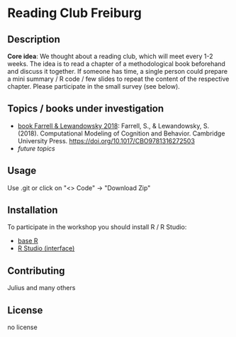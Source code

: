 # Reading Club Freiburg

## Description

**Core idea**: We thought about a reading club, which will meet every 1-2 weeks. The idea is to read a chapter of a methodological book beforehand and discuss it together. If someone has time, a single person could prepare a mini summary / R code / few slides to repeat the content of the respective chapter. Please participate in the small survey (see below). 

## Topics / books under investigation

- [book Farrell & Lewandowsky 2018](https://github.com/FennStatistics/Project_ReadingClubFreiburg/tree/main/book%20Farrell%20%26%20Lewandowsky%202018): Farrell, S., & Lewandowsky, S. (2018). Computational Modeling of Cognition and Behavior. Cambridge University Press. https://doi.org/10.1017/CBO9781316272503
- *future topics*


## Usage

Use .git or click on "<> Code" -> "Download Zip"

## Installation

To participate in the workshop you should install R / R Studio: 
- [base R](https://cran.r-project.org/)
- [R Studio (interface)](https://posit.co/)

## Contributing

Julius and many others

## License

no license